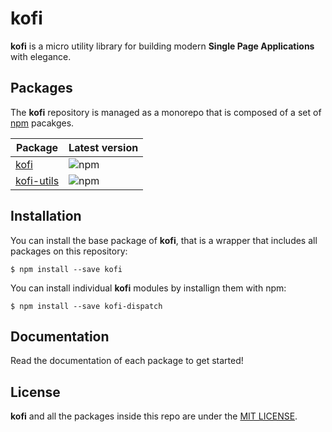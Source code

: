 # kofi

**kofi** is a micro utility library for building modern **Single Page Applications** with elegance.

## Packages

The **kofi** repository is managed as a monorepo that is composed of a set of [npm](https://npmjs.com) pacakges. 

| Package | Latest version | 
|---------| ---------------|
| [kofi](/packages/kofi) | ![npm](https://img.shields.io/npm/v/kofi.svg) |
| [kofi-utils](/pacakges/kofi-utils) | ![npm](https://img.shields.io/npm/v/kofi-utils.svg) |


## Installation

You can install the base package of **kofi**, that is a wrapper that includes all packages on this repository: 

```
$ npm install --save kofi
```

You can install individual **kofi** modules by installign them with npm: 

```
$ npm install --save kofi-dispatch
```

## Documentation

Read the documentation of each package to get started!

## License

**kofi** and all the packages inside this repo are under the [MIT LICENSE](./LICENSE).

